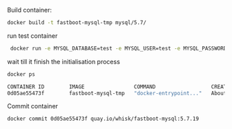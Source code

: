Build container:
```bash
docker build -t fastboot-mysql-tmp mysql/5.7/
```

run test container

```bash
 docker run -e MYSQL_DATABASE=test -e MYSQL_USER=test -e MYSQL_PASSWORD=test -e MYSQL_ROOT_PASSWORD=test fastboot-mysql-tmp mysqld
```

wait till it finish the initialisation process

```bash
docker ps

CONTAINER ID        IMAGE                COMMAND                  CREATED              STATUS              PORTS                                                      NAMES
0d05ae55473f        fastboot-mysql-tmp   "docker-entrypoint..."   About a minute ago   Up 59 seconds       3306/tcp                                                   gifted_nightingale
```

Commit container
```bash
docker commit 0d05ae55473f quay.io/whisk/fastboot-mysql:5.7.19
```